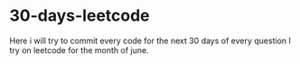 # 30-days-leetcode

Here i will try to commit every code for the next 30 days of every question I try on leetcode for the month of june. 
